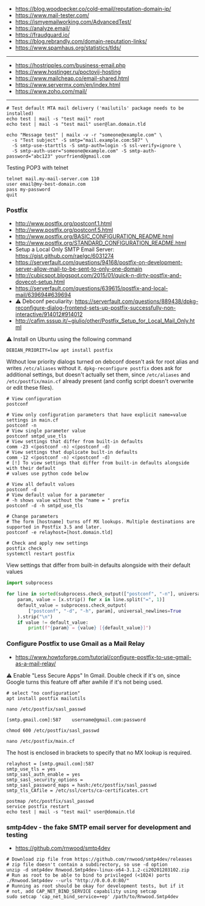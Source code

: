 * https://blog.woodpecker.co/cold-email/reputation-domain-ip/
* https://www.mail-tester.com/
* https://ismyemailworking.com/AdvancedTest/
* https://analyze.email/
* https://fraudguard.io/
* https://blog.rebrandly.com/domain-reputation-links/
* https://www.spamhaus.org/statistics/tlds/
----
* https://hostripples.com/business-email.php
* https://www.hostinger.ru/poctovij-hosting
* https://www.mailcheap.co/email-shared.html
* https://www.servermx.com/en/index.html
* https://www.zoho.com/mail/
----

```shell
# Test default MTA mail delivery ('mailutils' package needs to be installed)
echo test | mail -s "test mail" root
echo test | mail -s "test mail" user@lan.domain.tld

echo "Message test" | mailx -v -r "someone@example.com" \
  -s "Test subject" -S smtp="mail.example.com:587" \
  -S smtp-use-starttls -S smtp-auth=login -S ssl-verify=ignore \
  -S smtp-auth-user="someone@example.com" -S smtp-auth-password="abc123" yourfriend@gmail.com
```
Testing POP3 with telnet
```
telnet mail.my-mail-server.com 110
user email@my-best-domain.com
pass my-password
quit
```

### Postfix

* http://www.postfix.org/postconf.1.html
* http://www.postfix.org/postconf.5.html
* http://www.postfix.org/BASIC_CONFIGURATION_README.html
* http://www.postfix.org/STANDARD_CONFIGURATION_README.html
* Setup a Local Only SMTP Email Server: https://gist.github.com/raelgc/6031274
* https://serverfault.com/questions/94168/postfix-on-development-server-allow-mail-to-be-sent-to-only-one-domain
* http://cubicspot.blogspot.com/2015/01/quick-n-dirty-postfix-and-dovecot-setup.html
* https://serverfault.com/questions/639615/postfix-and-local-mail/639694#639694
* :warning: Debconf peculiarity: https://serverfault.com/questions/889438/dpkg-reconfigure-dialog-frontend-sets-up-postfix-successfully-non-interactive/914012#914012
* http://cafim.sssup.it/~giulio/other/Postfix_Setup_for_Local_Mail_Only.html

:warning: Install on Ubuntu using the following command
```shell
DEBIAN_PRIORITY=low apt install postfix
```
Without low priority dialogs turned on debconf doesn't ask for root alias and writes `/etc/aliases` without it.
`dpkg-reconfigure postfix` does ask for additional settings, but doesn't actually set them, since `/etc/aliases`
and `/etc/postfix/main.cf` already present (and config script doesn't overwrite or edit these files).


```shell
# View configuration
postconf

# View only configuration parameters that have explicit name=value settings in main.cf
postconf -n
# View single parameter value
postconf smtpd_use_tls
# View settings that differ from built-in defaults
comm -23 <(postconf -n) <(postconf -d)
# View settings that duplicate built-in defaults
comm -12 <(postconf -n) <(postconf -d)
# [!] To view settings that differ from built-in defaults alongside with their default
# values use python code below

# View all default values
postconf -d
# View default value for a parameter
# -h shows value without the "name = " prefix
postconf -d -h smtpd_use_tls

# Change parameters
# The form [hostname] turns off MX lookups. Multiple destinations are supported in Postfix 3.5 and later.
postconf -e relayhost=[host.domain.tld]

# Check and apply new settings
postfix check
systemctl restart postfix
```

View settings that differ from built-in defaults alongside with their default values
```python
import subprocess

for line in sorted(subprocess.check_output(["postconf", "-n"], universal_newlines=True).splitlines()):
    param, value = [x.strip() for x in line.split("=", 1)]
    default_value = subprocess.check_output(
        ["postconf", "-d", "-h", param], universal_newlines=True
    ).strip("\n")
    if value != default_value:
        print(f"{param} = {value} [{default_value}]")
```

### Configure Postfix to use Gmail as a Mail Relay

* https://www.howtoforge.com/tutorial/configure-postfix-to-use-gmail-as-a-mail-relay/

:warning: Enable "Less Secure Apps" In Gmail. Double check if it's on, since Google turns this feature off after awhile if it's not being used.

```shell
# select "no configuration"
apt install postfix mailutils

nano /etc/postfix/sasl_passwd
```

```
[smtp.gmail.com]:587    username@gmail.com:password
```

```shell
chmod 600 /etc/postfix/sasl_passwd

nano /etc/postfix/main.cf
```
The host is enclosed in brackets to specify that no MX lookup is required.
```
relayhost = [smtp.gmail.com]:587
smtp_use_tls = yes
smtp_sasl_auth_enable = yes
smtp_sasl_security_options =
smtp_sasl_password_maps = hash:/etc/postfix/sasl_passwd
smtp_tls_CAfile = /etc/ssl/certs/ca-certificates.crt
```

```shell
postmap /etc/postfix/sasl_passwd
service postfix restart
echo test | mail -s "test mail" user@domain.tld
```

### smtp4dev - the fake SMTP email server for development and testing

* https://github.com/rnwood/smtp4dev

```shell
# Download zip file from https://github.com/rnwood/smtp4dev/releases
# zip file doesn't contain a subdirectory, so use -d option
unzip -d smtp4dev Rnwood.Smtp4dev-linux-x64-3.1.2-ci20201203102.zip
# Run as root to be able to bind to privileged (<1024) ports
./Rnwood.Smtp4dev --urls "http://0.0.0.0:80/"
# Running as root should be okay for development tests, but if it
# not, add CAP_NET_BIND_SERVICE capability using setcap
sudo setcap 'cap_net_bind_service=+ep' /path/to/Rnwood.Smtp4dev
```
